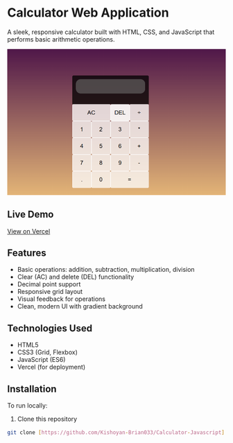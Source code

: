 # Calculator Web Application

A sleek, responsive calculator built with HTML, CSS, and JavaScript that performs basic arithmetic operations.

![Calculator Screenshot](image.png)  


## Live Demo
[View on Vercel]()  


## Features
- Basic operations: addition, subtraction, multiplication, division
- Clear (AC) and delete (DEL) functionality
- Decimal point support
- Responsive grid layout
- Visual feedback for operations
- Clean, modern UI with gradient background

## Technologies Used
- HTML5
- CSS3 (Grid, Flexbox)
- JavaScript (ES6)
- Vercel (for deployment)

## Installation
To run locally:
1. Clone this repository
```bash
git clone [https://github.com/Kishoyan-Brian033/Calculator-Javascript]
